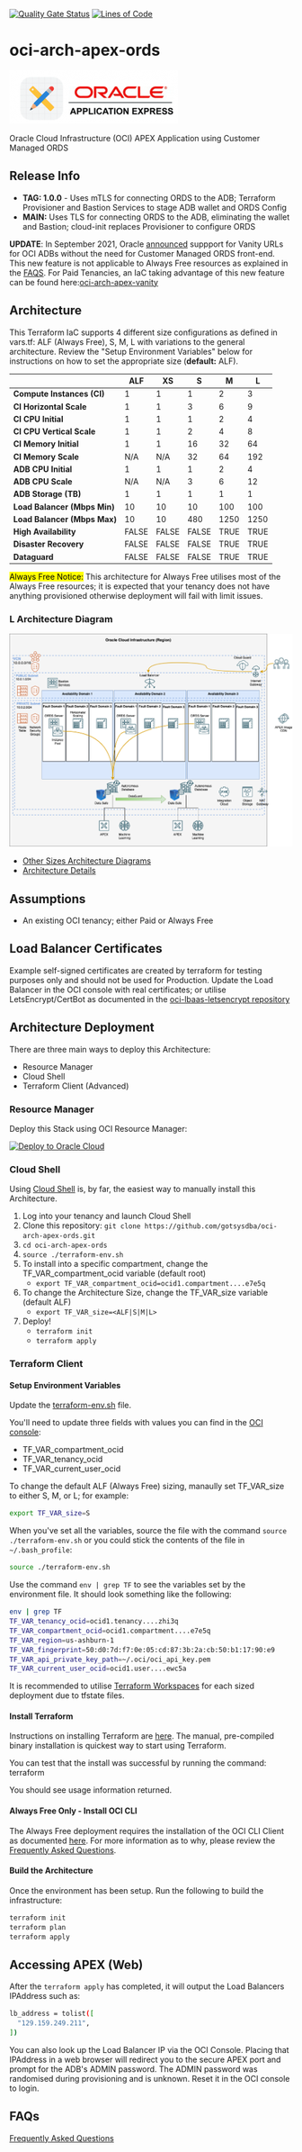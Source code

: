 [![Quality Gate Status](https://sonarcloud.io/api/project_badges/measure?project=gotsysdba_oci-arch-apex-ords&metric=alert_status)](https://sonarcloud.io/summary/new_code?id=gotsysdba_oci-arch-apex-ords) [![Lines of Code](https://sonarcloud.io/api/project_badges/measure?project=gotsysdba_oci-arch-apex-ords&metric=ncloc)](https://sonarcloud.io/summary/new_code?id=gotsysdba_oci-arch-apex-ords)
# oci-arch-apex-ords

![Oracle APEX](images/APEX_Logo.png "Oracle APEX")

Oracle Cloud Infrastructure (OCI) APEX Application using Customer Managed ORDS

## Release Info

* **TAG: 1.0.0** - Uses mTLS for connecting ORDS to the ADB; Terraform Provisioner and Bastion Services to stage ADB wallet and ORDS Config
* **MAIN:** Uses TLS for connecting ORDS to the ADB, eliminating the wallet and Bastion; cloud-init replaces Provisioner to configure ORDS

**UPDATE**: In September 2021, Oracle [announced](https://blogs.oracle.com/apex/post/introducing-vanity-urls-on-adb) suppport for Vanity URLs for OCI ADBs without the need for Customer Managed ORDS front-end.  This new feature is not applicable to Always Free resources as explained in the [FAQS](FAQS.md).  For Paid Tenancies, an IaC taking advantage of this new feature can be found here:[oci-arch-apex-vanity](https://github.com/gotsysdba/oci-arch-apex-vanity)

## Architecture

This Terraform IaC supports 4 different size configurations as defined in vars.tf: ALF (Always Free), S, M, L with variations to the general architecture.  Review the "Setup Environment Variables" below for instructions on how to set the appropriate size (**default:** ALF).

|                              | ALF   | XS    | S     | M    | L    |
| ---------------------------- | ----- | ----- | ----- | ---- | ---- |
| **Compute Instances (CI)**   | 1     | 1     | 1     | 2    | 3    |
| **CI Horizontal Scale**      | 1     | 1     | 3     | 6    | 9    |
| **CI CPU Initial**           | 1     | 1     | 1     | 2    | 4    |
| **CI CPU Vertical Scale**    | 1     | 1     | 2     | 4    | 8    |
| **CI Memory Initial**        | 1     | 1     | 16    | 32   | 64   |
| **CI Memory Scale**          | N/A   | N/A   | 32    | 64   | 192  |
| **ADB CPU Initial**          | 1     | 1     | 1     | 2    | 4    |
| **ADB CPU Scale**            | N/A   | N/A   | 3     | 6    | 12   |
| **ADB Storage (TB)**         | 1     | 1     | 1     | 1    | 1    |
| **Load Balancer (Mbps Min)** | 10    | 10    | 10    | 100  | 100  |
| **Load Balancer (Mbps Max)** | 10    | 10    | 480   | 1250 | 1250 |
| **High Availability**        | FALSE | FALSE | FALSE | TRUE | TRUE |
| **Disaster Recovery**        | FALSE | FALSE | FALSE | TRUE | TRUE |
| **Dataguard**                | FALSE | FALSE | FALSE | TRUE | TRUE |

<mark>Always Free Notice:</mark> This architecture for Always Free utilises most of the Always Free resources; it is expected that your tenancy does not have anything provisioned otherwise deployment will fail with limit issues.

### L Architecture Diagram

![OCI L APEX/ORDS Architecture](images/L_APEX_ORDS.drawio.png "L APEX/ORDS Architecture")

* [Other Sizes Architecture Diagrams](ARCHITECTURE.md)
* [Architecture Details](ARCHITECTURE_DETAILS.md)

## Assumptions

* An existing OCI tenancy; either Paid or Always Free

## Load Balancer Certificates

Example self-signed certificates are created by terraform for testing purposes only and should not be used for Production.  Update the Load Balancer in the OCI console with real certificates; or utilise LetsEncrypt/CertBot as documented in the [oci-lbaas-letsencrypt repository](https://github.com/gotsysdba/oci-lbaas-letsencrypt)

## Architecture Deployment

There are three main ways to deploy this Architecture:

* Resource Manager
* Cloud Shell
* Terraform Client (Advanced)

### **Resource Manager**

Deploy this Stack using OCI Resource Manager:

[![Deploy to Oracle Cloud][magic_button]][magic_arch_stack]

### **Cloud Shell**

Using [Cloud Shell](https://docs.oracle.com/en-us/iaas/Content/API/Concepts/cloudshellintro.htm) is, by far, the easiest way to manually install this Architecture.

1. Log into your tenancy and launch Cloud Shell
2. Clone this repository: `git clone https://github.com/gotsysdba/oci-arch-apex-ords.git`
3. `cd oci-arch-apex-ords`
4. `source ./terraform-env.sh`
5. To install into a specific compartment, change the TF_VAR_compartment_ocid variable (default root)
   * `export TF_VAR_compartment_ocid=ocid1.compartment....e7e5q`
6. To change the Architecture Size, change the TF_VAR_size variable (default ALF)
   * `export TF_VAR_size=<ALF|S|M|L>`
7. Deploy!
   * `terraform init`
   * `terraform apply`

### **Terraform Client**

#### **Setup Environment Variables**

Update the [terraform-env.sh](terraform-env.sh) file.

You'll need to update three fields with values you can find in the [OCI console](https://cloud.oracle.com/):

* TF_VAR_compartment_ocid
* TF_VAR_tenancy_ocid
* TF_VAR_current_user_ocid

To change the default ALF (Always Free) sizing, manaully set TF_VAR_size to either S, M, or L; for example:

```bash
export TF_VAR_size=S
```

When you've set all the variables, source the file with the command `source ./terraform-env.sh` or you could stick the contents of the file in `~/.bash_profile`:

```bash
source ./terraform-env.sh
```

Use the command `env | grep TF` to see the variables set by the environment file. It should look something like the following:

```bash
env | grep TF
TF_VAR_tenancy_ocid=ocid1.tenancy....zhi3q
TF_VAR_compartment_ocid=ocid1.compartment....e7e5q
TF_VAR_region=us-ashburn-1
TF_VAR_fingerprint=50:d0:7d:f7:0e:05:cd:87:3b:2a:cb:50:b1:17:90:e9
TF_VAR_api_private_key_path=~/.oci/oci_api_key.pem
TF_VAR_current_user_ocid=ocid1.user....ewc5a
```

It is recommended to utilise [Terraform Workspaces](https://www.terraform.io/docs/language/state/workspaces.html) for each sized deployment due to tfstate files.

#### **Install Terraform**

Instructions on installing Terraform are [here](https://www.terraform.io/intro/getting-started/install.html).  The manual, pre-compiled binary installation is quickest way to start using Terraform.

You can test that the install was successful by running the command:
    terraform

You should see usage information returned.

#### **Always Free Only - Install OCI CLI**

The Always Free deployment requires the installation of the OCI CLI Client as documented [here](https://docs.oracle.com/en-us/iaas/Content/API/SDKDocs/cliinstall.htm).  For more information as to why, please review the [Frequently Asked Questions](FAQS.md).  

#### **Build the Architecture**

Once the environment has been setup.  Run the following to build the infrastructure:

```bash
terraform init
terraform plan
terraform apply
```

## Accessing APEX (Web)

After the `terraform apply` has completed, it will output the Load Balancers IPAddress such as:

```bash
lb_address = tolist([
  "129.159.249.211",
])
```

You can also look up the Load Balancer IP via the OCI Console.
Placing that IPAddress in a web browser will redirect you to the secure APEX port and prompt for the ADB's ADMIN password.  The ADMIN password was randomised during provisioning and is unknown.  Reset it in the OCI console to login.

## **FAQs**

[Frequently Asked Questions](FAQS.md)

[magic_button]: https://oci-resourcemanager-plugin.plugins.oci.oraclecloud.com/latest/deploy-to-oracle-cloud.svg
[magic_arch_stack]: https://cloud.oracle.com/resourcemanager/stacks/create?zipUrl=https://github.com/gotsysdba/oci-arch-apex-ords/oci-arch-apex-ords.zip
